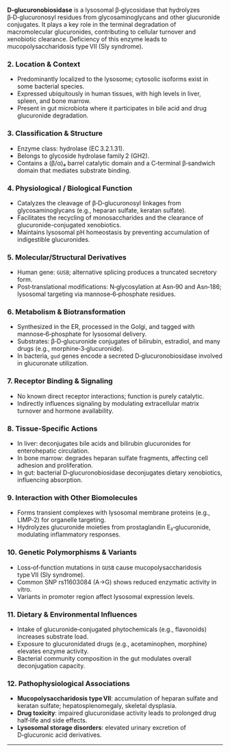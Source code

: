 **D‑glucuronobiosidase** is a lysosomal β‑glycosidase that hydrolyzes β‑D‑glucuronosyl residues from glycosaminoglycans and other glucuronide conjugates. It plays a key role in the terminal degradation of macromolecular glucuronides, contributing to cellular turnover and xenobiotic clearance. Deficiency of this enzyme leads to mucopolysaccharidosis type VII (Sly syndrome).

### 2. Location & Context
- Predominantly localized to the lysosome; cytosolic isoforms exist in some bacterial species.  
- Expressed ubiquitously in human tissues, with high levels in liver, spleen, and bone marrow.  
- Present in gut microbiota where it participates in bile acid and drug glucuronide degradation.

### 3. Classification & Structure
- Enzyme class: hydrolase (EC 3.2.1.31).  
- Belongs to glycoside hydrolase family 2 (GH2).  
- Contains a (β/α)₈ barrel catalytic domain and a C‑terminal β‑sandwich domain that mediates substrate binding.

### 4. Physiological / Biological Function
- Catalyzes the cleavage of β‑D‑glucuronosyl linkages from glycosaminoglycans (e.g., heparan sulfate, keratan sulfate).  
- Facilitates the recycling of monosaccharides and the clearance of glucuronide-conjugated xenobiotics.  
- Maintains lysosomal pH homeostasis by preventing accumulation of indigestible glucuronides.

### 5. Molecular/Structural Derivatives
- Human gene: `GUSB`; alternative splicing produces a truncated secretory form.  
- Post‑translational modifications: N‑glycosylation at Asn‑90 and Asn‑186; lysosomal targeting via mannose‑6‑phosphate residues.

### 6. Metabolism & Biotransformation
- Synthesized in the ER, processed in the Golgi, and tagged with mannose‑6‑phosphate for lysosomal delivery.  
- Substrates: β‑D‑glucuronide conjugates of bilirubin, estradiol, and many drugs (e.g., morphine‑3‑glucuronide).  
- In bacteria, `gud` genes encode a secreted D‑glucuronobiosidase involved in glucuronate utilization.

### 7. Receptor Binding & Signaling
- No known direct receptor interactions; function is purely catalytic.  
- Indirectly influences signaling by modulating extracellular matrix turnover and hormone availability.

### 8. Tissue‑Specific Actions
- In liver: deconjugates bile acids and bilirubin glucuronides for enterohepatic circulation.  
- In bone marrow: degrades heparan sulfate fragments, affecting cell adhesion and proliferation.  
- In gut: bacterial D‑glucuronobiosidase deconjugates dietary xenobiotics, influencing absorption.

### 9. Interaction with Other Biomolecules
- Forms transient complexes with lysosomal membrane proteins (e.g., LIMP‑2) for organelle targeting.  
- Hydrolyzes glucuronide moieties from prostaglandin E₂‑glucuronide, modulating inflammatory responses.

### 10. Genetic Polymorphisms & Variants
- Loss‑of‑function mutations in `GUSB` cause mucopolysaccharidosis type VII (Sly syndrome).  
- Common SNP rs11603084 (A→G) shows reduced enzymatic activity in vitro.  
- Variants in promoter region affect lysosomal expression levels.

### 11. Dietary & Environmental Influences
- Intake of glucuronide‑conjugated phytochemicals (e.g., flavonoids) increases substrate load.  
- Exposure to glucuronidated drugs (e.g., acetaminophen, morphine) elevates enzyme activity.  
- Bacterial community composition in the gut modulates overall deconjugation capacity.

### 12. Pathophysiological Associations
- **Mucopolysaccharidosis type VII**: accumulation of heparan sulfate and keratan sulfate; hepatosplenomegaly, skeletal dysplasia.  
- **Drug toxicity**: impaired glucuronidase activity leads to prolonged drug half‑life and side effects.  
- **Lysosomal storage disorders**: elevated urinary excretion of D‑glucuronic acid derivatives.

---